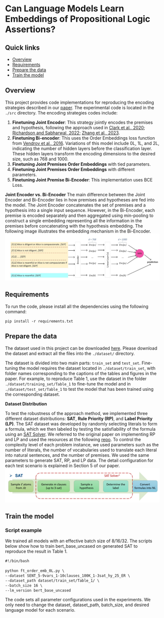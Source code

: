 # Can Language Models Learn Embeddings of Propositional Logic Assertions?

## Quick links

* [Overview](#overview)
* [Requirements](#requirements)
* [Prepare the data](#prepare-the-data)
* [Train the model](#train-the-model)

## Overview
This project provides code implementations for reproducing the encoding strategies described in our [paper](https://aclanthology.org/2024.lrec-main.246/). The experimental code is located in the `./src` directory. The encoding strategies codes include:

1. **Finetuning Joint Encoder**: This strategy jointly encodes the premises and hypothesis, following the approach used in [Clark et al., 2020](https://www.ijcai.org/proceedings/2020/537); [Richardson and Sabharwal, 2022](https://ojs.aaai.org/index.php/AAAI/article/view/21371); [Zhang et al., 2023](https://www.ijcai.org/proceedings/2023/375).
2. **Finetuning Bi-encoder**: This uses the Order Embeddings loss function from [Vendrov et al., 2016](https://arxiv.org/abs/1511.06361). Variations of this model include 0L, 1L, and 2L, indicating the number of hidden layers before the classification layer. These hidden layers transform the encoding dimensions to the desired size, such as 768 and 1000.
3. **Finetuning Joint Premises Order Embeddings** with tied parameters.
4. **Finetuning Joint Premises Order Embeddings** with different parameters.
5. **Finetuning Joint Premise Bi-Encoder**: This implementation uses BCE Loss.

**Joint Encoder vs. Bi-Encoder**
The main difference between the Joint Encoder and Bi-Encoder lies in how premises and hypotheses are fed into the model. The Joint Encoder concatenates the set of premises and a hypothesis into a single input sequence. However, in the Bi-Encoder, each premise is encoded separately and then aggregated using min-pooling to construct a single embedding representing all the information in the premises before concatenating with the hypothesis embedding. The following image illustrates the embedding mechanism in the Bi-Encoder.
![alt text](blob/bi-encoder_model.jpg)

## Requirements
To run the code, please install all the dependencies using the following command:
```
pip install -r requirements.txt
```

## Prepare the data
The dataset used in this project can be downloaded [here](https://drive.google.com/file/d/1EhJmni2ptdZzYj3RM5JLQ-obfLivb1jn/view?usp=sharing). Please download the dataset and extract all the files into the `./dataset/` directory.

The dataset is divided into two main parts: `train_set` and `test_set`. Fine-tuning the model requires the dataset located in `./dataset/train_set`, with folder names corresponding to the captions of the tables and figures in the paper. For example, to reproduce Table 1, use the dataset in the folder `./dataset/training_set/Table_1` to fine-tune the model and in `./dataset/test_set/Table_1` to test the model that has been trained using the corresponding dataset.

**Dataset Distribution**

To test the robustness of the approach method, we implemented three different dataset distributions: **SAT**, **Rule Priority (RP)**, and **Label Priority (LP)**. The SAT dataset was developed by randomly selecting literals to form a formula, which we then labeled by testing the satisfiability of the formula using an [SAT Solver](http://www.sat4j.org/). We referred to the original paper on implementing RP and LP and used the resources at the following [repo](https://github.com/joshuacnf/paradox-learning2reason). To control the complexity level of each problem instance, we used parameters such as the number of literals, the number of vocabularies used to translate each literal into natural sentences, and the number of premises. We used the same parameters to generate SAT, RP, and LP data. The detail configuration for each test scenario is explained in Section 5 of our paper.
![alt text](blob/dataset_generator.jpg)

## Train the model
### Script example
We trained all models with an effective batch size of 8/16/32. The scripts below show how to train bert_base_uncased on generated SAT to reproduce the result in Table 1.
```
#!/bin/bash

python ft_order_emb_0L.py \
--dataset SENT_5-9vars_1-10clauses_100K_1-3sat_hy_25_ER \
--dataset_path dataset/train_set/Table_1/ \
--batch_size 16 \
--lm_version bert_base_uncased

```
The code sets all parameter configurations used in the experiments. We only need to change the dataset, dataset_path, batch_size, and desired language model for each scenario.


